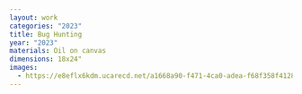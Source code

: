 ```yaml
---
layout: work
categories: "2023"
title: Bug Hunting
year: "2023"
materials: Oil on canvas
dimensions: 18x24"
images:
  - https://e8eflx6kdm.ucarecd.net/a1668a90-f471-4ca0-adea-f68f358f4128/-/resize/2400/-/quality/lightest/-/format/auto/
---
```

